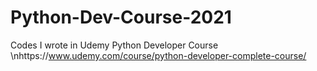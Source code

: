 # Python-Dev-Course-2021
Codes I wrote in Udemy Python Developer Course
\nhttps://www.udemy.com/course/python-developer-complete-course/

